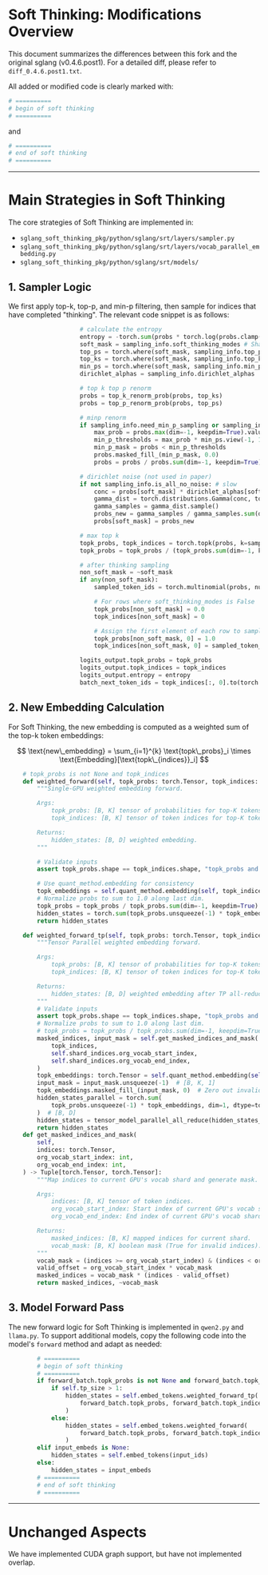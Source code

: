 # Soft Thinking: Modifications Overview

This document summarizes the differences between this fork and the original sglang (v0.4.6.post1). For a detailed diff, please refer to `diff_0.4.6.post1.txt`.

All added or modified code is clearly marked with:
```python
# ==========
# begin of soft thinking
# ==========
```
and
```python
# ==========
# end of soft thinking
# ==========
```

---

# Main Strategies in Soft Thinking

The core strategies of Soft Thinking are implemented in:
- `sglang_soft_thinking_pkg/python/sglang/srt/layers/sampler.py`
- `sglang_soft_thinking_pkg/python/sglang/srt/layers/vocab_parallel_embedding.py`
- `sglang_soft_thinking_pkg/python/sglang/srt/models/`

## 1. Sampler Logic

We first apply top-k, top-p, and min-p filtering, then sample for indices that have completed "thinking". The relevant code snippet is as follows:

```python
                    # calculate the entropy
                    entropy = -torch.sum(probs * torch.log(probs.clamp(min=1e-12)), dim=-1)
                    soft_mask = sampling_info.soft_thinking_modes # Shape (B,)
                    top_ps = torch.where(soft_mask, sampling_info.top_ps, sampling_info.after_thinking_top_ps)
                    top_ks = torch.where(soft_mask, sampling_info.top_ks, sampling_info.after_thinking_top_ks)
                    min_ps = torch.where(soft_mask, sampling_info.min_ps, sampling_info.after_thinking_min_ps)
                    dirichlet_alphas = sampling_info.dirichlet_alphas

                    # top k top p renorm
                    probs = top_k_renorm_prob(probs, top_ks)
                    probs = top_p_renorm_prob(probs, top_ps)

                    # minp renorm
                    if sampling_info.need_min_p_sampling or sampling_info.need_after_thinking_min_p_sampling: # slow
                        max_prob = probs.max(dim=-1, keepdim=True).values
                        min_p_thresholds = max_prob * min_ps.view(-1, 1)
                        min_p_mask = probs < min_p_thresholds
                        probs.masked_fill_(min_p_mask, 0.0)
                        probs = probs / probs.sum(dim=-1, keepdim=True)

                    # dirichlet noise (not used in paper)
                    if not sampling_info.is_all_no_noise: # slow
                        conc = probs[soft_mask] * dirichlet_alphas[soft_mask].view(-1, 1)
                        gamma_dist = torch.distributions.Gamma(conc, torch.ones_like(conc))
                        gamma_samples = gamma_dist.sample()
                        probs_new = gamma_samples / gamma_samples.sum(dim=-1, keepdim=True)
                        probs[soft_mask] = probs_new

                    # max top k
                    topk_probs, topk_indices = torch.topk(probs, k=sampling_info.max_topk, dim=-1) # slow
                    topk_probs = topk_probs / (topk_probs.sum(dim=-1, keepdim=True))

                    # after thinking sampling
                    non_soft_mask = ~soft_mask
                    if any(non_soft_mask):
                        sampled_token_ids = torch.multinomial(probs, num_samples=1)

                        # For rows where soft_thinking_modes is False
                        topk_probs[non_soft_mask] = 0.0
                        topk_indices[non_soft_mask] = 0

                        # Assign the first element of each row to sampled_token_ids and set it to 1.0 in topk_probs
                        topk_probs[non_soft_mask, 0] = 1.0
                        topk_indices[non_soft_mask, 0] = sampled_token_ids[non_soft_mask].view(-1)

                    logits_output.topk_probs = topk_probs
                    logits_output.topk_indices = topk_indices
                    logits_output.entropy = entropy
                    batch_next_token_ids = topk_indices[:, 0].to(torch.int32)
```

## 2. New Embedding Calculation

For Soft Thinking, the new embedding is computed as a weighted sum of the top-k token embeddings:

$$
\text{new\_embedding} = \sum_{i=1}^{k} \text{topk\_probs}_i \times \text{Embedding}[\text{topk\_{indices}}_i]
$$

```python
    # topk_probs is not None and topk_indices
    def weighted_forward(self, topk_probs: torch.Tensor, topk_indices: torch.Tensor) -> torch.Tensor:
        """Single-GPU weighted embedding forward.

        Args:
            topk_probs: [B, K] tensor of probabilities for top-K tokens.
            topk_indices: [B, K] tensor of token indices for top-K tokens.

        Returns:
            hidden_states: [B, D] weighted embedding.
        """

        # Validate inputs
        assert topk_probs.shape == topk_indices.shape, "topk_probs and topk_indices must have same shape."

        # Use quant_method.embedding for consistency
        topk_embeddings = self.quant_method.embedding(self, topk_indices.long())  # [B, K, D]
        # Normalize probs to sum to 1.0 along last dim.
        topk_probs = topk_probs / topk_probs.sum(dim=-1, keepdim=True) # do norm here
        hidden_states = torch.sum(topk_probs.unsqueeze(-1) * topk_embeddings, dim=1, dtype=topk_embeddings.dtype)  # [B, D]
        return hidden_states

    def weighted_forward_tp(self, topk_probs: torch.Tensor, topk_indices: torch.Tensor) -> torch.Tensor:
        """Tensor Parallel weighted embedding forward.

        Args:
            topk_probs: [B, K] tensor of probabilities for top-K tokens.
            topk_indices: [B, K] tensor of token indices for top-K tokens.

        Returns:
            hidden_states: [B, D] weighted embedding after TP all-reduce.
        """
        # Validate inputs
        assert topk_probs.shape == topk_indices.shape, "topk_probs and topk_indices must have same shape."
        # Normalize probs to sum to 1.0 along last dim.
        # topk_probs = topk_probs / topk_probs.sum(dim=-1, keepdim=True)
        masked_indices, input_mask = self.get_masked_indices_and_mask(
            topk_indices,
            self.shard_indices.org_vocab_start_index,
            self.shard_indices.org_vocab_end_index,
        )
        topk_embeddings: torch.Tensor = self.quant_method.embedding(self, masked_indices.long())  # [B, K, D]
        input_mask = input_mask.unsqueeze(-1)  # [B, K, 1]
        topk_embeddings.masked_fill_(input_mask, 0)  # Zero out invalid indices
        hidden_states_parallel = torch.sum(
            topk_probs.unsqueeze(-1) * topk_embeddings, dim=1, dtype=topk_embeddings.dtype
        )  # [B, D]
        hidden_states = tensor_model_parallel_all_reduce(hidden_states_parallel)
        return hidden_states
    def get_masked_indices_and_mask(
        self,
        indices: torch.Tensor,
        org_vocab_start_index: int,
        org_vocab_end_index: int,
    ) -> Tuple[torch.Tensor, torch.Tensor]:
        """Map indices to current GPU's vocab shard and generate mask.

        Args:
            indices: [B, K] tensor of token indices.
            org_vocab_start_index: Start index of current GPU's vocab shard.
            org_vocab_end_index: End index of current GPU's vocab shard.

        Returns:
            masked_indices: [B, K] mapped indices for current shard.
            vocab_mask: [B, K] boolean mask (True for invalid indices).
        """
        vocab_mask = (indices >= org_vocab_start_index) & (indices < org_vocab_end_index)
        valid_offset = org_vocab_start_index * vocab_mask
        masked_indices = vocab_mask * (indices - valid_offset)
        return masked_indices, ~vocab_mask
```

## 3. Model Forward Pass

The new forward logic for Soft Thinking is implemented in `qwen2.py` and `llama.py`. To support additional models, copy the following code into the model's `forward` method and adapt as needed:

```python
        # ==========
        # begin of soft thinking
        # ==========
        if forward_batch.topk_probs is not None and forward_batch.topk_indices is not None:
            if self.tp_size > 1:
                hidden_states = self.embed_tokens.weighted_forward_tp(
                    forward_batch.topk_probs, forward_batch.topk_indices
                )
            else:
                hidden_states = self.embed_tokens.weighted_forward(
                    forward_batch.topk_probs, forward_batch.topk_indices
                )  
        elif input_embeds is None:
            hidden_states = self.embed_tokens(input_ids)
        else:
            hidden_states = input_embeds
        # ==========
        # end of soft thinking
        # ==========
```

---

# Unchanged Aspects

We have implemented CUDA graph support, but have not implemented overlap.

